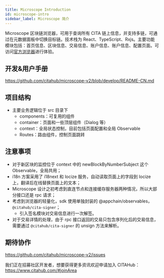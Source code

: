 ```yaml
---
title: Microscope Introduction
id: microscope-intro
sidebar_label: Microscope 简介
---
```


Microscope 区块链浏览器，可用于查询所有 CITA 链上信息，并支持多链，可通过在元数据面板中切换目标链。技术栈为 React、TypeScript、Rxjs。主要功能模块包括：首页信息、区块信息、交易信息、账户信息、账户信息、配置页面。可访问[官方浏览器](https://microscope.citahub.com/#/)进行体验。

## 开发&用户手册

https://github.com/citahub/microscope-v2/blob/develop/README-CN.md

## 项目结构

* 主要业务逻辑位于 src 目录下
    * components：可复用的组件
    * container：页面和一些顶层组件（Dialog 等）
    * context：全局状态控制，目前包括页面配置和全局 Observable
    * Routes：路由组件，控制页面跳转

## 注意事项

* 对于新区块的监控位于 context 中的 newBlockByNumberSubject 这个 Observable，全局共用；
* i18n 方案采用了 i18next 和 locize 服务，自动读取页面上的字段到 locize 上，翻译后在线替换页面上的文本；
* Microscope 设计之初考虑到直连节点和连接缓存服务器两种情况，所以大部分接口还是 rpc 请求；
* 考虑到浏览器的轻量化，sdk 使用单独封装的 @appchain/observables，`@citahub/cita-signer`；
    * 引入签名模块对交易信息进行一次解签。
* 对于交易详情的处理，由于 rpc 接口返回的交易只包含序列化后的交易信息，需要通过 `@citahub/cita-signer` 的 unsign 方法来解析。

## 期待协作

https://github.com/citahub/microscope-v2/issues

我们正在招募社区开发者，想要获得更多资讯欢迎申请加入 CITAHub：https://www.citahub.com/#joinArea


